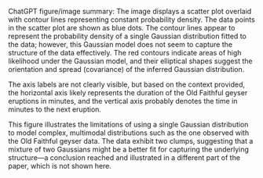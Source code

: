 ChatGPT figure/image summary: The image displays a scatter plot overlaid with contour lines representing constant probability density. The data points in the scatter plot are shown as blue dots. The contour lines appear to represent the probability density of a single Gaussian distribution fitted to the data; however, this Gaussian model does not seem to capture the structure of the data effectively. The red contours indicate areas of high likelihood under the Gaussian model, and their elliptical shapes suggest the orientation and spread (covariance) of the inferred Gaussian distribution.

The axis labels are not clearly visible, but based on the context provided, the horizontal axis likely represents the duration of the Old Faithful geyser eruptions in minutes, and the vertical axis probably denotes the time in minutes to the next eruption.

This figure illustrates the limitations of using a single Gaussian distribution to model complex, multimodal distributions such as the one observed with the Old Faithful geyser data. The data exhibit two clumps, suggesting that a mixture of two Gaussians might be a better fit for capturing the underlying structure—a conclusion reached and illustrated in a different part of the paper, which is not shown here.